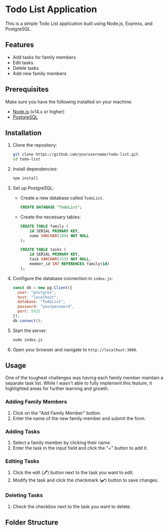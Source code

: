 # Todo List Application

This is a simple Todo List application built using Node.js, Express, and PostgreSQL.

## Features

- Add tasks for family members
- Edit tasks
- Delete tasks
- Add new family members

## Prerequisites

Make sure you have the following installed on your machine:

- [Node.js](https://nodejs.org/) (v14.x or higher)
- [PostgreSQL](https://www.postgresql.org/)

## Installation

1. Clone the repository:

    ```sh
    git clone https://github.com/yourusername/todo-list.git
    cd todo-list
    ```

2. Install dependencies:

    ```sh
    npm install
    ```

3. Set up PostgreSQL:

    - Create a new database called `TodoList`.

        ```sql
        CREATE DATABASE "TodoList";
        ```

    - Create the necessary tables:

        ```sql
        CREATE TABLE family (
            id SERIAL PRIMARY KEY,
            name VARCHAR(100) NOT NULL
        );

        CREATE TABLE tasks (
            id SERIAL PRIMARY KEY,
            task VARCHAR(255) NOT NULL,
            member_id INT REFERENCES family(id)
        );
        ```

4. Configure the database connection in `index.js`:

    ```javascript
    const db = new pg.Client({
      user: "postgres",
      host: "localhost",
      database: "TodoList",
      password: "yourpassword",
      port: 5432
    });
    db.connect();
    ```

5. Start the server:

    ```sh
    node index.js
    ```

6. Open your browser and navigate to `http://localhost:3000`.

## Usage

One of the toughest challenges was having each family member maintain a separate task list. While I wasn't able to fully implement this feature, it highlighted areas for further learning and growth.

### Adding Family Members

1. Click on the "Add Family Member" button.
2. Enter the name of the new family member and submit the form.

### Adding Tasks

1. Select a family member by clicking their name.
2. Enter the task in the input field and click the "+" button to add it.

### Editing Tasks

1. Click the edit (🖊️) button next to the task you want to edit.
2. Modify the task and click the checkmark (✔️) button to save changes.

### Deleting Tasks

1. Check the checkbox next to the task you want to delete.

## Folder Structure

